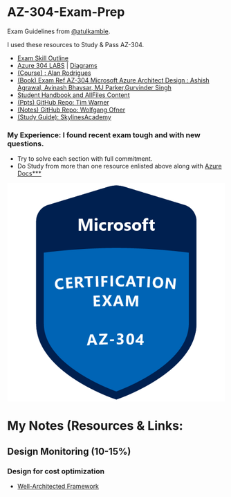 # AZ-304-Exam-Prep
Exam Guidelines from [@atulkamble](https://github.com/atulkamble).

I used these resources to Study & Pass AZ-304.

- [Exam Skill Outline](https://query.prod.cms.rt.microsoft.com/cms/api/am/binary/RE4pCWz)
- [Azure 304 LABS](https://microsoftlearning.github.io/AZ-304-Microsoft-Azure-Architect-Design/) | [Diagrams](https://github.com/MicrosoftLearning/AZ-304-Microsoft-Azure-Architect-Design/tree/master/Allfiles/Diagrams)
- [(Course) : Alan Rodrigues](https://www.udemy.com/course/exam-az-microsoft-azure-exam-role1)
- [(Book) Exam Ref AZ-304 Microsoft Azure Architect Design : Ashish Agrawal, Avinash Bhavsar, MJ Parker,Gurvinder Singh](https://www.amazon.in/AZ-304-Microsoft-Azure-Architect-Design/dp/0137268890/ref=sr_1_2?keywords=AZ-304&qid=1637466642&s=books&sr=1-2)
- [Student Handbook and AllFiles Content](https://github.com/MicrosoftLearning/AZ-304-Microsoft-Azure-Architect-Design)
- [(Ppts) GitHub Repo: Tim Warner](https://github.com/timothywarner/az304)
- [(Notes) GitHub Repo: Wolfgang Ofner](https://github.com/WolfgangOfner/Azure-Solutions-Architect-Expert-notes)
- [(Study Guide): SkylinesAcademy](https://slstudentpublic.blob.core.windows.net/az301/AZ_301_Slides_Student%20Version_Skylines%20Academy.pdf)

### My Experience: I found recent exam tough and with new questions.

- Try to solve each section with full commitment.
- Do Study from more than one resource enlisted above along with [Azure Docs***](https://docs.microsoft.com/en-us/learn/azure/)

<p align="center"><a href="https://github.com/AZ-303-Exam-Tips">
  <img align="center" src="https://github.com/atulkamble/AZ-304-Exam-Prep/blob/main/EXAM-Expert-AZ-304-600x600.png" alt="" />
</a></p> 

# My Notes (Resources & Links:
## Design Monitoring (10-15%)
### Design for cost optimization 
- [Well-Architected Framework](https://www.youtube.com/watch?v=5lELFRLGeQg)

